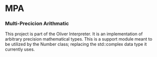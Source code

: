 # MPA
### Multi-Precicion Arithmatic

This project is part of the Oliver Interpreter.  It is an implementation of arbitrary precision mathematical types.  This is a support module meant to be utilized by the Number class; replacing the std::complex data type it currently uses.  
